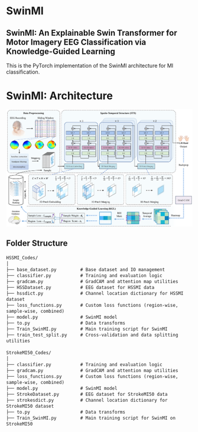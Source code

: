 # SwinMI
## SwinMI: An Explainable Swin Transformer for Motor Imagery EEG Classification via Knowledge-Guided Learning

This is the PyTorch implementation of the SwinMI architecture for MI classification. 

# SwinMI: Architecture

![SwinMI Architecture](./SwinMI.png)

## Folder Structure

```
HSSMI_Codes/
│
├── base_dataset.py         # Base dataset and IO management
├── classifier.py           # Training and evaluation logic
├── gradcam.py              # GradCAM and attention map utilities
├── HSSDataset.py           # EEG dataset for HSSMI data
├── hssdict.py              # Channel location dictionary for HSSMI dataset
├── loss_functions.py       # Custom loss functions (region-wise, sample-wise, combined)
├── model.py                # SwinMI model
├── to.py                   # Data transforms
├── Train_SwinMI.py         # Main training script for SwinMI
├── train_test_split.py     # Cross-validation and data splitting utilities

StrokeMI50_Codes/
│
├── classifier.py           # Training and evaluation logic
├── gradcam.py              # GradCAM and attention map utilities
├── loss_functions.py       # Custom loss functions (region-wise, sample-wise, combined)
├── model.py                # SwinMI model
├── StrokeDataset.py        # EEG dataset for StrokeMI50 data
├── strokesdict.py          # Channel location dictionary for StrokeMI50 dataset
├── to.py                   # Data transforms
├── Train_SwinMI.py         # Main training script for SwinMI on StrokeMI50
```